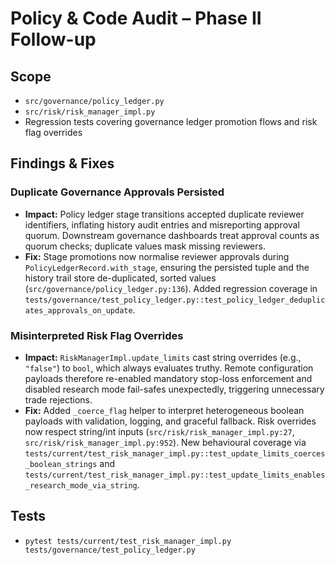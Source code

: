 # Policy & Code Audit – Phase II Follow-up

## Scope
- `src/governance/policy_ledger.py`
- `src/risk/risk_manager_impl.py`
- Regression tests covering governance ledger promotion flows and risk flag overrides

## Findings & Fixes

### Duplicate Governance Approvals Persisted
- **Impact:** Policy ledger stage transitions accepted duplicate reviewer identifiers, inflating history audit entries and misreporting approval quorum. Downstream governance dashboards treat approval counts as quorum checks; duplicate values mask missing reviewers.
- **Fix:** Stage promotions now normalise reviewer approvals during `PolicyLedgerRecord.with_stage`, ensuring the persisted tuple and the history trail store de-duplicated, sorted values (`src/governance/policy_ledger.py:136`). Added regression coverage in `tests/governance/test_policy_ledger.py::test_policy_ledger_deduplicates_approvals_on_update`.

### Misinterpreted Risk Flag Overrides
- **Impact:** `RiskManagerImpl.update_limits` cast string overrides (e.g., `"false"`) to `bool`, which always evaluates truthy. Remote configuration payloads therefore re-enabled mandatory stop-loss enforcement and disabled research mode fail-safes unexpectedly, triggering unnecessary trade rejections.
- **Fix:** Added `_coerce_flag` helper to interpret heterogeneous boolean payloads with validation, logging, and graceful fallback. Risk overrides now respect string/int inputs (`src/risk/risk_manager_impl.py:27`, `src/risk/risk_manager_impl.py:952`). New behavioural coverage via `tests/current/test_risk_manager_impl.py::test_update_limits_coerces_boolean_strings` and `tests/current/test_risk_manager_impl.py::test_update_limits_enables_research_mode_via_string`.

## Tests
- `pytest tests/current/test_risk_manager_impl.py tests/governance/test_policy_ledger.py`
